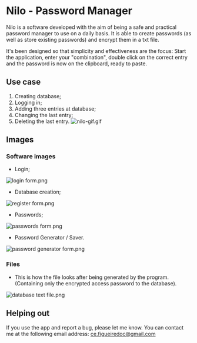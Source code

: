 # Nilo - Password Manager
Nilo is a software developed with the aim of being a safe and practical password manager to use on a daily basis. It is able to create passwords (as well as store existing passwords) and encrypt them in a txt file.

It's been designed so that simplicity and effectiveness are the focus: Start the application, enter your "combination", double click on the correct entry and the password is now on the clipboard, ready to paste.

## Use case
1. Creating database;
2. Logging in;
3. Adding three entries at database;
4. Changing the last entry;
5. Deleting the last entry.
![nilo-gif.gif](https://www.dropbox.com/s/6ty8mgyseqgcdn7/nilo-gif.gif?dl=0&raw=1)

## Images
### Software images

- Login;

![login form.png](https://www.dropbox.com/s/fr6wn0j6r3kqyim/login%20form.png?dl=0&raw=1)

- Database creation;

![register form.png](https://www.dropbox.com/s/mlzqnp0nxngnlxl/register%20form.png?dl=0&raw=1)

- Passwords;

![passwords form.png](https://www.dropbox.com/s/a6jykp73k79yisd/passwords%20form.png?dl=0&raw=1)

- Password Generator / Saver.

![password generator form.png](https://www.dropbox.com/s/ipmbb5udchtyl6t/password%20generator%20form.png?dl=0&raw=1)

### Files

- This is how the file looks after being generated by the program. (Containing only the encrypted access password to the database).

![database text file.png](https://www.dropbox.com/s/asy8w30jadzzsbc/database%20text%20file.png?dl=0&raw=1)
## Helping out
If you use the app and report a bug, please let me know. You can contact me at the following email address: ce.figueiredoc@gmail.com
